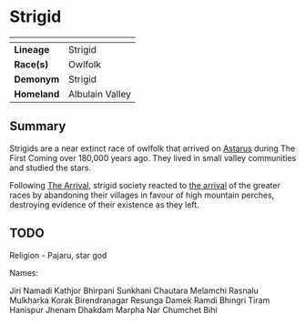 # Strigid

| []() | |
| --- | --- |
| **Lineage** | Strigid |
| **Race(s)** | Owlfolk |
| **Demonym** | Strigid |
| **Homeland** | Albulain Valley |

## Summary

Strigids are a near extinct race of owlfolk that arrived on [Astarus](../planes/astarus.md) during The First Coming over 180,000 years ago. They lived in small valley communities and studied the stars.

Following [The Arrival](../history/events/the-arrival.md), strigid society reacted to [the arrival](../history/events/the-arrival.md) of the greater races by abandoning their villages in favour of high mountain perches, destroying evidence of their existence as they left.

## TODO

Religion - Pajaru, star god

Names:

Jiri
Namadi
Kathjor
Bhirpani
Sunkhani
Chautara
Melamchi
Rasnalu
Mulkharka
Korak
Birendranagar
Resunga
Damek
Ramdi
Bhingri
Tiram
Hanispur
Jhenam
Dhakdam
Marpha
Nar
Chumchet
Bihi
